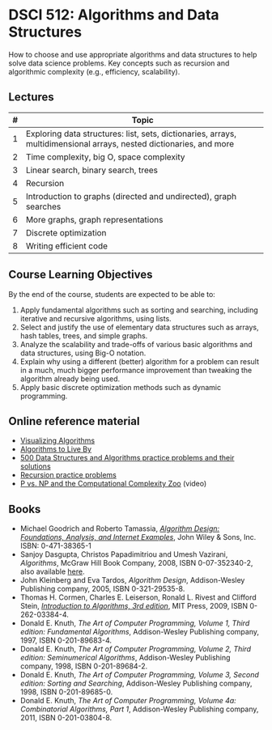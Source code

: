 # DSCI 512: Algorithms and Data Structures

How to choose and use appropriate algorithms and data structures to help solve data science problems. Key concepts such as recursion and algorithmic complexity (e.g., efficiency, scalability).

## Lectures

| #  | Topic |
|----|---------------|
| 1  | Exploring data structures: list, sets, dictionaries, arrays, multidimensional arrays, nested dictionaries, and more | 
| 2  | Time complexity, big O, space complexity |
| 3  | Linear search, binary search, trees | 
| 4  | Recursion |
| 5  | Introduction to graphs (directed and undirected), graph searches | 
| 6  | More graphs, graph representations |
| 7  | Discrete optimization | 
| 8  | Writing efficient code |

## Course Learning Objectives

By the end of the course, students are expected to be able to:

1. Apply fundamental algorithms such as sorting and searching, including iterative and recursive algorithms, using lists.
2. Select and justify the use of elementary data structures such as arrays, hash tables, trees, and simple graphs.
3. Analyze the scalability and trade-offs of various basic algorithms and data structures, using Big-O notation.
4. Explain why using a different (better) algorithm for a problem can result in a much, much bigger performance improvement than tweaking the algorithm already being used.
4. Apply basic discrete optimization methods such as dynamic programming. 


## Online reference material
* [Visualizing Algorithms](https://bost.ocks.org/mike/algorithms/)
* [Algorithms to Live By](https://www.amazon.ca/Algorithms-Live-Computer-Science-Decisions/dp/1627790365)
* [500 Data Structures and Algorithms practice problems and their solutions](https://techiedelight.quora.com/500-Data-Structures-and-Algorithms-practice-problems-and-their-solutions)
* [Recursion practice problems](https://www.w3resource.com/python-exercises/data-structures-and-algorithms/python-recursion.php)
* [P vs. NP and the Computational Complexity Zoo](https://www.youtube.com/watch?v=YX40hbAHx3s) (video)

## Books

 * Michael Goodrich and Roberto Tamassia, [*Algorithm Design: Foundations, Analysis, and Internet Examples*](http://ww3.algorithmdesign.net/),
   John Wiley & Sons, Inc. ISBN: 0-471-38365-1 
 * Sanjoy Dasgupta, Christos  Papadimitriou and Umesh Vazirani, *Algorithms*,
  McGraw  Hill  Book Company,  2008,  ISBN  0-07-352340-2,  also  available [here](http://highered.mheducation.com/sites/0073523402/index.html).
 * John Kleinberg  and  Eva Tardos, *Algorithm  Design*,  Addison-Wesley
  Publishing company, 2005, ISBN 0-321-29535-8.
 * Thomas  H. Cormen, Charles  E. Leiserson, Ronald L. Rivest  and Clifford Stein,
   [*Introduction to Algorithms, 3rd edition*](https://www.amazon.ca/Introduction-Algorithms-Thomas-H-Cormen/dp/0262033844), MIT Press, 2009, ISBN 0-262-03384-4.
 * Donald E. Knuth, *The Art  of  Computer  Programming, Volume 1,   Third
  edition: Fundamental    Algorithms*,  Addison-Wesley  Publishing  company,    1997, ISBN
  0-201-89683-4.
 * Donald E. Knuth, *The  Art   of  Computer Programming,    Volume  2,
  Third edition: Seminumerical Algorithms*, Addison-Wesley  Publishing company, 1998, ISBN
  0-201-89684-2.
 * Donald E. Knuth, *The Art of  Computer  Programming, Volume  3,  Second
  edition:  Sorting  and    Searching*, Addison-Wesley  Publishing     company, 1998, ISBN
  0-201-89685-0.
  * Donald  E. Knuth, *The  Art  of  Computer   Programming,  Volume  4a:
  Combinatorial  Algorithms,  Part  1*,  Addison-Wesley  Publishing  company,  2011,  ISBN
  0-201-03804-8.

